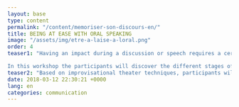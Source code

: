 ```yaml
---
layout: base
type: content
permalink: "/content/memoriser-son-discours-en/"
title: BEING AT EASE WITH ORAL SPEAKING
image: "/assets/img/etre-a-laise-a-loral.png"
order: 4
teaser1: "Having an impact during a discussion or speech requires a certain oral fluency.

In this workshop the participants will discover the different stages of a talk (implication, development, message) and will build their own 'naval battle map' to be at ease when talking to an audience of one or many."
teaser2: "Based on improvisational theater techniques, participants will develop an impactful and fluid speech and practice their oral presenting."
date: 2018-03-12 22:30:21 +0000
lang: en
categories: communication
---
```

